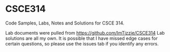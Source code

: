 # CSCE314
Code Samples, Labs, Notes and Solutions for CSCE 314.

Lab documents were pulled from https://github.com/ImTizzie/CSCE314
Lab solutions are all my own. It is possible that I have missed edge cases for certain questions, so please use the issues tab if you identify any errors.
